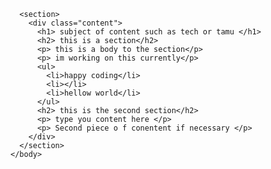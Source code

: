 <DOCTYPE html>
  <html>
    <head>
      <meta charset="utf-s">
      <meta name="viewport" content="width=device-width, initial-scale=1">
    </head>
    <body>
      
      <section>
        <div class="content">
          <h1> subject of content such as tech or tamu </h1>
          <h2> this is a section</h2>
          <p> this is a body to the section</p>
          <p> im working on this currently</p>
          <ul>
            <li>happy coding</li>
            <li></li>
            <li>hellow world</li>
          </ul>
          <h2> this is the second section</h2>
          <p> type you content here </p>
          <p> Second piece o f conentent if necessary </p>
        </div>
      </section>
    </body>
  </html>
